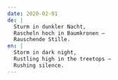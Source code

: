 ```yaml
---
date: 2020-02-01
de: |
  Sturm in dunkler Nacht,
  Rascheln hoch in Baumkronen –
  Rauschende Stille.
en: |
  Storm in dark night,
  Rustling high in the treetops –
  Rushing silence.
---
```

